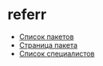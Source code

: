# referr
- [Список пакетов](https://webmayak.github.io/referr/)
- [Страница пакета](https://webmayak.github.io/referr/pack-single.html)
- [Список специалистов](https://webmayak.github.io/referr/experts.html)
